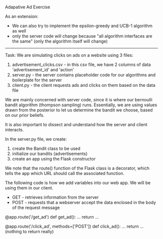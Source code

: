 Adapative Ad Exercise

As an extension:
* We can also try to implement the epsilon-greedy and UCB-1 algorithm as well
* only the server code will change because "all algorithm interfaces are the same" (only the algorithm itself will change)

--------

Task: We are simulating clicks on ads on a website using 3 files:
1. advertisement_clicks.csv - in this csv file, we have 2 columns of data 'advertisement_id' and 'action'
2. server.py - the server contains placeholder code for our algorithms and boilerplate for the server
3. client.py - the client requests ads and clicks on them based on the data file

We are mainly concerned with server code, since it is where our bernoulli bandit algorithm (thompson sampling) runs.
Essentially, we are using values drawn from the posterior to let us determine the bandit we choose, based on our prior beliefs.

It is also important to dissect and understand how the server and client interacts.

In the server.py file, we create:
1. create the Bandit class to be used
2. initialize our bandits (advertisements)
3. create an app using the Flask constructor

We note that the route() function of the Flask class is a decorator, which tells the app which URL should call the associated function.

The following code is how we add variables into our web app.
We will be using them in our client.

* GET - retrieves information from the server
* POST - requests that a webserver accept the data enclosed in the body of the request message

@app.route('/get_ad')
def get_ad():
    ...
	return ...

@app.route('/click_ad', methods=['POST'])
def click_ad():
    ...
	return ... (nothing to return really)